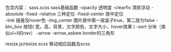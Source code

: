包含内容：
sass.scss                       sass基础函数
    -opacity        透明度
    -clearfix       清除浮动
    -absolute
    -fixed
    -relative       三种定位
    -fixed-center   居中定位    
    -link           链接及hover色
    -img_center     图片居中第一层盒子true，第二层为false
    -btn_box        按钮( 宽，高，背景，文字颜色，文字大小，hover效果  )
    -sort           分块（类似ul+li的nav）
    -arrow
    -arrow_askew    border的三角形



resize.js/resize.scss           移动相应函数及scss
